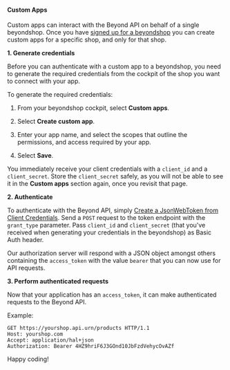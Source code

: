 #### Custom Apps

Custom apps can interact with the Beyond API on behalf of a single
beyondshop. Once you have [signed up for a
beyondshop](https://signup.beyondshop.cloud/) you can create custom apps
for a specific shop, and only for that shop.

**1. Generate credentials**

Before you can authenticate with a custom app to a beyondshop, you need
to generate the required credentials from the cockpit of the shop you
want to connect with your app.

To generate the required credentials:

1.  From your beyondshop cockpit, select **Custom apps**.

2.  Select **Create custom app**.

3.  Enter your app name, and select the scopes that outline the
    permissions, and access required by your app.

4.  Select **Save**.

You immediately receive your client credentials with a `client_id` and a
`client_secret`. Store the `client_secret` safely, as you will not be
able to see it in the **Custom apps** section again, once you revisit
that page.

**2. Authenticate**

To authenticate with the Beyond API, simply
[Create a JsonWebToken from Client Credentials](#resources-tokens-client). Send a `POST` request to the token
endpoint with the `grant_type` parameter. Pass `client_id` and
`client_secret` (that you've received when generating your credentials
in the beyondshop) as Basic Auth header.

Our authorization server will respond with a JSON object amongst others
containing the `access_token` with the value `bearer` that you can now
use for API requests.

**3. Perform authenticated requests**

Now that your application has an `access_token`, it can make
authenticated requests to the Beyond API.

Example:

```
GET https://yourshop.api.urn/products HTTP/1.1
Host: yourshop.com
Accept: application/hal+json
Authorization: Bearer 4HZ9hriF6J3GOnd10JbFzdVehycOvAZf
```

Happy coding!
